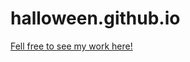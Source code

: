 # halloween.github.io

<a href="https://ashraftajuddin.github.io/dci-digitalOrientationCourse-microsite-halloweenTheme/." target="_blank">Fell free to see my work here!</a>
